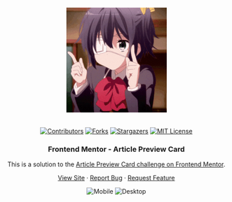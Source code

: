<br />
<div align="center">
    <img src="./assets/images/200w.gif" alt="Logo">
  </a>
  <br />
  <br />

[![Contributors][contributors-shield]][contributors-url]
[![Forks][forks-shield]][forks-url]
[![Stargazers][stars-shield]][stars-url]
[![MIT License][license-shield]][license-url]

<h3 align="center">Frontend Mentor - Article Preview Card</h3>

This is a solution to the [Article Preview Card challenge on Frontend Mentor](https://www.frontendmentor.io/challenges/article-preview-component-dYBN_pYFT).

  <p align="center">   
    <a href="https://sedaryildirim.github.io/article-preview-component-main/">View Site</a>
    ·
    <a href="https://github.com/sedaryildirim/article-preview-component-main/issues">Report Bug</a>
    ·
    <a href="https://github.com/sedaryildirim/article-preview-component-main/issues">Request Feature</a>
  </p>
</div>

<div align="center">

![Mobile](./assets/imgs/mobile.png)
![Desktop](./assets/imgs/desktop.png)
</div>


<!-- MARKDOWN LINKS & IMAGES -->
<!-- https://www.markdownguide.org/basic-syntax/#reference-style-links -->
[contributors-shield]: https://img.shields.io/github/contributors/sedaryildirim/article-preview-component-main.svg?style=for-the-badge
[contributors-url]: https://github.com/sedaryildirim/article-preview-component-main/graphs/contributors
[forks-shield]: https://img.shields.io/github/forks/sedaryildirim/article-preview-component-main.svg?style=for-the-badge
[forks-url]: https://github.com/sedaryildirim/article-preview-component-main/network/members
[stars-shield]: https://img.shields.io/github/stars/sedaryildirim/article-preview-component-main.svg?style=for-the-badge
[stars-url]: https://github.com/sedaryildirim/article-preview-component-main/stargazers
[license-shield]: https://img.shields.io/github/license/sedaryildirim/article-preview-component-main.svg?style=for-the-badge
[license-url]: https://github.com/sedaryildirim/article-preview-component-main/blob/main/LICENSE.txt
[product-screenshot]: imgs/screenshot.png
